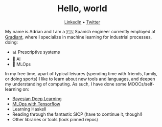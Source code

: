 <h1 align="center">Hello, world</h1>
<p align="center">
  <a href="https://www.linkedin.com/in/adrianberges/">LinkedIn</a> •
<!--   <a href="https://blog.athulcyriac.in">Blog</a> • -->
  <a href="https://twitter.com/aberges4">Twitter</a>
</p>

My name is Adrian and I am a 🇪🇸 Spanish engineer currently employed at [Gradiant](https://gradiant.org/), where I specialize in machine learning for industrial processes, doing:

* 📊 Prescriptive systems
* 🤖 AI
* 🔧 MLOps

In my free time, apart of typical leisures (spending time with friends, family, or doing sports) I like to learn about new tools and languages, 
and deepen my understanding of computing. As such, I have done some MOOCs/self-learning on:

* [Bayesian Deep Learning](https://www.coursera.org/account/accomplishments/verify/QEN52ACA8BBE)
* [MLOps with Tensorflow](https://www.coursera.org/account/accomplishments/specialization/QL6R7TW9DMT3)
* Learning Haskell
* Reading through the fantastic SICP (have to continue it, though!)
* Other libraries or tools (look pinned repos)

<!-- You can find me at:
<p align='center'>
<a href="https://www.linkedin.com/in/adrianberges/"><img src="https://img.shields.io/badge/linkedin-%230077B5.svg?&style=for-the-badge&logo=linkedin&logoColor=white" height=25>
</p> -->

